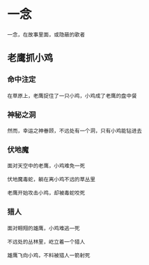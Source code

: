 # 一念

    一念，在故事里面，或隐蔽的歌者

## 老鹰抓小鸡

### 命中注定

    在草原上，老鹰捉住了一只小鸡，小鸡成了老鹰的盘中餐

### 神秘之洞

    然而，幸运之神眷顾，不远处有一个洞，只有小鸡能钻进去

### 伏地魔

    面对天空中的老鹰，小鸡难免一死

    伏地魔毒蛇，躺在离小鸡不远的草丛里

    老鹰开始攻击小鸡，却被毒蛇咬死

### 猎人

    面对翱翔的雄鹰，小鸡难逃一死

    不远处的丛林里，屹立着一个猎人

    雄鹰飞向小鸡，不料被猎人一箭射死